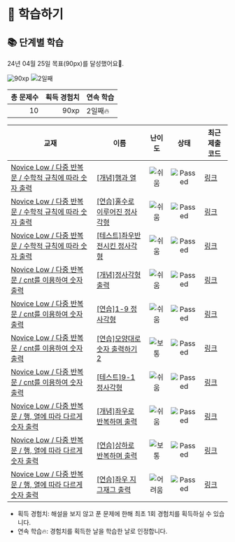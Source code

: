 # 📖 학습하기

## 📚 단계별 학습
24년 04월 25일 목표(90px)를 달성했어요🥳.

![90xp](https://img.shields.io/badge/EXP-90xp-%235cb85c.svg?for-the-badge)
![2일째](https://img.shields.io/badge/연속학습-2일째-%23E34F26.svg?for-the-badge)

|총 문제수|획득 경험치|연속 학습|
|---:|---:|---|
10|90xp|2일째🔥|

|교재|이름|난이도|상태|최근 제출 코드|
|---|---|:---:|:---:|---|
|[Novice Low / 다중 반복문 / 수학적 규칙에 따라 숫자 출력](https://www.codetree.ai/missions?missionId=4)|[[개념]행과 열](https://www.codetree.ai/missions/4/problems/row-column)|![쉬움][easy]|![Passed][passed]|[링크](https://github.com/psrom/codetree-TILs/blob/main/240425/%ED%96%89%EA%B3%BC%20%EC%97%B4/row-column.java)|
|[Novice Low / 다중 반복문 / 수학적 규칙에 따라 숫자 출력](https://www.codetree.ai/missions?missionId=4)|[[연습]홀수로 이루어진 정사각형](https://www.codetree.ai/missions/4/problems/square-with-odd-numbers)|![쉬움][easy]|![Passed][passed]|[링크](https://github.com/psrom/codetree-TILs/blob/main/240425/%ED%99%80%EC%88%98%EB%A1%9C%20%EC%9D%B4%EB%A3%A8%EC%96%B4%EC%A7%84%20%EC%A0%95%EC%82%AC%EA%B0%81%ED%98%95/square-with-odd-numbers.java)|
|[Novice Low / 다중 반복문 / 수학적 규칙에 따라 숫자 출력](https://www.codetree.ai/missions?missionId=4)|[[테스트]좌우반전시킨 정사각형](https://www.codetree.ai/missions/4/problems/left-right-inverted-square)|![쉬움][easy]|![Passed][passed]|[링크](https://github.com/psrom/codetree-TILs/blob/main/240425/%EC%A2%8C%EC%9A%B0%EB%B0%98%EC%A0%84%EC%8B%9C%ED%82%A8%20%EC%A0%95%EC%82%AC%EA%B0%81%ED%98%95/left-right-inverted-square.java)|
|[Novice Low / 다중 반복문 / cnt를 이용하여 숫자 출력](https://www.codetree.ai/missions?missionId=4)|[[개념]정사각형 출력](https://www.codetree.ai/missions/4/problems/print-square)|![쉬움][easy]|![Passed][passed]|[링크](https://github.com/psrom/codetree-TILs/blob/main/240425/%EC%A0%95%EC%82%AC%EA%B0%81%ED%98%95%20%EC%B6%9C%EB%A0%A5/print-square.java)|
|[Novice Low / 다중 반복문 / cnt를 이용하여 숫자 출력](https://www.codetree.ai/missions?missionId=4)|[[연습]1-9 정사각형](https://www.codetree.ai/missions/4/problems/1-9-square)|![쉬움][easy]|![Passed][passed]|[링크](https://github.com/psrom/codetree-TILs/blob/main/240425/1-9%20%EC%A0%95%EC%82%AC%EA%B0%81%ED%98%95/1-9-square.java)|
|[Novice Low / 다중 반복문 / cnt를 이용하여 숫자 출력](https://www.codetree.ai/missions?missionId=4)|[[연습]모양대로 숫자 출력하기 2](https://www.codetree.ai/missions/4/problems/print-out-numbers-in-specific-shape-2)|![보통][medium]|![Passed][passed]|[링크](https://github.com/psrom/codetree-TILs/blob/main/240425/%EB%AA%A8%EC%96%91%EB%8C%80%EB%A1%9C%20%EC%88%AB%EC%9E%90%20%EC%B6%9C%EB%A0%A5%ED%95%98%EA%B8%B0%202/print-out-numbers-in-specific-shape-2.java)|
|[Novice Low / 다중 반복문 / cnt를 이용하여 숫자 출력](https://www.codetree.ai/missions?missionId=4)|[[테스트]9-1 정사각형](https://www.codetree.ai/missions/4/problems/9-1-square)|![쉬움][easy]|![Passed][passed]|[링크](https://github.com/psrom/codetree-TILs/blob/main/240425/9-1%20%EC%A0%95%EC%82%AC%EA%B0%81%ED%98%95/9-1-square.java)|
|[Novice Low / 다중 반복문 / 행, 열에 따라 다르게 숫자 출력](https://www.codetree.ai/missions?missionId=4)|[[개념]좌우로 반복하며 출력](https://www.codetree.ai/missions/4/problems/print-in-left-right-reverse)|![쉬움][easy]|![Passed][passed]|[링크](https://github.com/psrom/codetree-TILs/blob/main/240425/%EC%A2%8C%EC%9A%B0%EB%A1%9C%20%EB%B0%98%EB%B3%B5%ED%95%98%EB%A9%B0%20%EC%B6%9C%EB%A0%A5/print-in-left-right-reverse.java)|
|[Novice Low / 다중 반복문 / 행, 열에 따라 다르게 숫자 출력](https://www.codetree.ai/missions?missionId=4)|[[연습]상하로 반복하며 출력](https://www.codetree.ai/missions/4/problems/print-in-up-down-reverse)|![보통][medium]|![Passed][passed]|[링크](https://github.com/psrom/codetree-TILs/blob/main/240425/%EC%83%81%ED%95%98%EB%A1%9C%20%EB%B0%98%EB%B3%B5%ED%95%98%EB%A9%B0%20%EC%B6%9C%EB%A0%A5/print-in-up-down-reverse.java)|
|[Novice Low / 다중 반복문 / 행, 열에 따라 다르게 숫자 출력](https://www.codetree.ai/missions?missionId=4)|[[연습]좌우 지그재그 출력](https://www.codetree.ai/missions/4/problems/print-lr-zigzag)|![어려움][hard]|![Passed][passed]|[링크](https://github.com/psrom/codetree-TILs/blob/main/240425/%EC%A2%8C%EC%9A%B0%20%EC%A7%80%EA%B7%B8%EC%9E%AC%EA%B7%B8%20%EC%B6%9C%EB%A0%A5/print-lr-zigzag.java)|


* 획득 경험치: 해설을 보지 않고 푼 문제에 한해 최초 1회 경험치를 획득하실 수 있습니다.
* 연속 학습🔥: 경험치를 획득한 날을 학습한 날로 인정합니다.










[b5]: https://img.shields.io/badge/Bronze_5-%235D3E31.svg
[b4]: https://img.shields.io/badge/Bronze_4-%235D3E31.svg
[b3]: https://img.shields.io/badge/Bronze_3-%235D3E31.svg
[b2]: https://img.shields.io/badge/Bronze_2-%235D3E31.svg
[b1]: https://img.shields.io/badge/Bronze_1-%235D3E31.svg
[s5]: https://img.shields.io/badge/Silver_5-%23394960.svg
[s4]: https://img.shields.io/badge/Silver_4-%23394960.svg
[s3]: https://img.shields.io/badge/Silver_3-%23394960.svg
[s2]: https://img.shields.io/badge/Silver_2-%23394960.svg
[s1]: https://img.shields.io/badge/Silver_1-%23394960.svg
[g5]: https://img.shields.io/badge/Gold_5-%23FFC433.svg
[g4]: https://img.shields.io/badge/Gold_4-%23FFC433.svg
[g3]: https://img.shields.io/badge/Gold_3-%23FFC433.svg
[g2]: https://img.shields.io/badge/Gold_2-%23FFC433.svg
[g1]: https://img.shields.io/badge/Gold_1-%23FFC433.svg
[p5]: https://img.shields.io/badge/Platinum_5-%2376DDD8.svg
[p4]: https://img.shields.io/badge/Platinum_4-%2376DDD8.svg
[p3]: https://img.shields.io/badge/Platinum_3-%2376DDD8.svg
[p2]: https://img.shields.io/badge/Platinum_2-%2376DDD8.svg
[p1]: https://img.shields.io/badge/Platinum_1-%2376DDD8.svg
[passed]: https://img.shields.io/badge/Passed-%23009D27.svg
[failed]: https://img.shields.io/badge/Failed-%23D24D57.svg
[easy]: https://img.shields.io/badge/쉬움-%235cb85c.svg?for-the-badge
[medium]: https://img.shields.io/badge/보통-%23FFC433.svg?for-the-badge
[hard]: https://img.shields.io/badge/어려움-%23D24D57.svg?for-the-badge